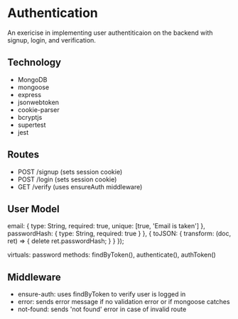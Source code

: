 # Authentication
An exericise in implementing user authentiticaion on the backend with signup, login, and verification. 

## Technology

* MongoDB
* mongoose
* express
* jsonwebtoken
* cookie-parser
* bcryptjs
* supertest
* jest

## Routes

* POST /signup (sets session cookie)
* POST /login (sets session cookie)
* GET /verify (uses ensureAuth middleware)

## User Model

email: {
    type: String,
    required: true,
    unique: [true, 'Email is taken']
  },
  passwordHash: {
    type: String,
    required: true
  }
}, 
{ 
  toJSON: {
    transform: (doc, ret) => {
      delete ret.passwordHash;
    }
  }
});

virtuals: password
methods: findByToken(), authenticate(), authToken()

## Middleware

* ensure-auth: uses findByToken to verify user is logged in
* error: sends error message if no validation error or if mongoose catches
* not-found: sends 'not found' error in case of invalid route
